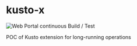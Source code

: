 # kusto-x

![Web Portal continuous Build / Test](https://github.com/vplauzon/kusto-x/workflows/Web%20Portal%20continuous%20Build%20/%20Test/badge.svg)

POC of Kusto extension for long-running operations
